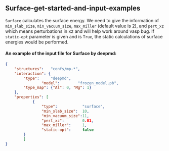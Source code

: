 ## Surface-get-started-and-input-examples

`Surface` calculates the surface energy. We need to give the information of `min_slab_size`, `min_vacuum_size`, `max_miller` (default value is 2), and `pert_xz` which means perturbations in xz and will help work around vasp bug. If `static-opt` parameter is given and is `True`, the static calculations of surface energies would be performed.

#### An example of the input file for Surface by deepmd:

```json
{
	"structures":	"confs/mp-*",
	"interaction": {
		"type":		"deepmd",
                "model":        "frozen_model.pb",
		"type_map":	{"Al": 0, "Mg": 1}
	},
	"properties": [
            {
                "type":           "surface",
                "min_slab_size":  10,
                "min_vacuum_size":11,
                "pert_xz":        0.01,
                "max_miller":     1,
                "static-opt":     false 
	    }
        ]
}
```
